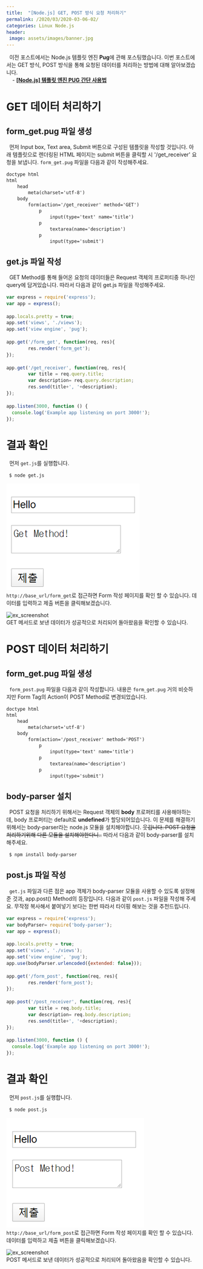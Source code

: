 ```yaml
---
title:  "[Node.js] GET, POST 방식 요청 처리하기"
permalink: /2020/03/2020-03-06-02/
categories: Linux Node.js
header:
 image: assets/images/banner.jpg
---
```


&nbsp; 이전 포스트에서는 Node.js 템플릿 엔진 **Pug**에 관해 포스팅했습니다. 이번 포스트에서는 GET 방식, POST 방식을 통해 요청된 데이터를 처리하는 방법에 대해 알아보겠습니다.  
&nbsp; &nbsp; - **[[Node.js] 템플릿 엔진 PUG 간단 사용법](https://jerry901.github.io/2020/03/2020-03-06-01/)**

# GET 데이터 처리하기

## form_get.pug 파일 생성
&nbsp; 먼저 Input box, Text area, Submit 버튼으로 구성된 템플릿을 작성할 것입니다. 아래 템플릿으로 렌더링된 HTML 페이지는 submit 버튼을 클릭할 시 '/get_receiver' 요청을 보냅니다.
```form_get.pug``` 파일을 다음과 같이 작성해주세요. 
```
doctype html
html
    head
        meta(charset='utf-8')
    body
        form(action='/get_receiver' method='GET')
            p
                input(type='text' name='title')
            p
                textarea(name='description')
            p
                input(type='submit')
```

## get.js 파일 작성
&nbsp; GET Method를 통해 들어온 요청의 데이터들은 Request 객체의 프로퍼티중 하나인 query에 담겨있습니다. 따라서 다음과 같이 get.js 파일을 작성해주세요.
```js
var express = require('express');
var app = express();

app.locals.pretty = true;
app.set('views', './views');
app.set('view engine', 'pug');

app.get('/form_get', function(req, res){ 
        res.render('form_get'); 
});

app.get('/get_receiver', function(req, res){ 
        var title = req.query.title; 
        var description= req.query.description;
        res.send(title+', '+description);
});

app.listen(3000, function () {
  console.log('Example app listening on port 3000!');
});
```

# 결과 확인
&nbsp; 먼저 ```get.js```를 실행합니다.  
```bash
 $ node get.js
```  

![ex_screenshot](/assets/images/2020-03-04/2020-03-06-02-get-req.png)  
```http://base_url/form_get```로 접근하면 Form 작성 페이지를 확인 할 수 있습니다. 데이터를 입력하고 제출 버튼을 클릭해보겠습니다.  
  
    
![ex_screenshot](/assets/images/2020-03-04/2020-03-06-02-get-res.png)  
GET 메서드로 보낸 데이터가 성공적으로 처리되어 돌아왔음을 확인할 수 있습니다.


# POST 데이터 처리하기

## form_get.pug 파일 생성
&nbsp; ```form_post.pug``` 파일을 다음과 같이 작성합니다. 내용은 ```form_get.pug``` 거의 비슷하지만 Form Tag의 Action이 POST Method로 변경되었습니다.
```
doctype html
html
    head
        meta(charset='utf-8')
    body
        form(action='/post_receiver' method='POST')
            p
                input(type='text' name='title')
            p
                textarea(name='description')
            p
                input(type='submit')
```
## body-parser 설치
&nbsp; POST 요청을 처리하기 위해서는 Request 객체의 **body** 프로퍼티를 사용해야하는데, body 프로퍼티는 default로 **undefined**가 할당되어있습니다. 이 문제를 해결하기 위해서는 body-parser라는 node.js 모듈을 설치해야합니다. ~~웃깁니다. POST 요청을 처리하기위해 다른 모듈을 설치해야한다니..~~ 따라서 다음과 같이 body-parser를 설치해주세요.
```bash
 $ npm install body-parser
```
## post.js 파일 작성
&nbsp; ```get.js``` 파일과 다른 점은 app 객체가 body-parser 모듈을 사용할 수 있도록 설정해준 것과, app.post() Method의 등장입니다. 다음과 같이 ```post.js``` 파일을 작성해 주세요. 무작정 복사해서 붙여넣기 보다는 한번 따라서 타이핑 해보는 것을 추천드립니다. 
```js
var express = require('express');
var bodyParser= require('body-parser');
var app = express();

app.locals.pretty = true;
app.set('views', './views');
app.set('view engine', 'pug');
app.use(bodyParser.urlencoded({extended: false}));

app.get('/form_post', function(req, res){
        res.render('form_post');
});

app.post('/post_receiver', function(req, res){
        var title = req.body.title;
        var description= req.body.description;
        res.send(title+', '+description);
});

app.listen(3000, function () {
  console.log('Example app listening on port 3000!');
});
```

# 결과 확인
&nbsp; 먼저 ```post.js```를 실행합니다.  
```bash
 $ node post.js
```  
![ex_screenshot](/assets/images/2020-03-04/2020-03-06-02-post-req.png)  
```http://base_url/form_post```로 접근하면 Form 작성 페이지를 확인 할 수 있습니다. 데이터를 입력하고 제출 버튼을 클릭해보겠습니다.  
  
    
![ex_screenshot](/assets/images/2020-03-04/2020-03-06-02-post-res.png)  
POST 메서드로 보낸 데이터가 성공적으로 처리되어 돌아왔음을 확인할 수 있습니다.
